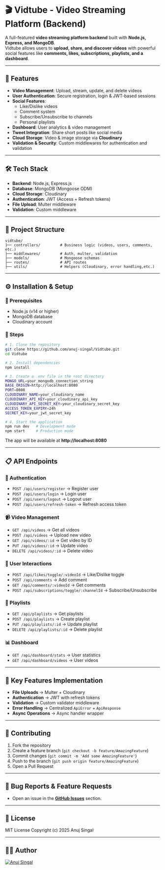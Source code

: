 # 🎬 Vidtube - Video Streaming Platform (Backend)

A full-featured **video streaming platform backend** built with **Node.js, Express, and MongoDB**.  
Vidtube allows users to **upload, share, and discover videos** with powerful social features like **comments, likes, subscriptions, playlists, and a dashboard**.

---

## 🚀 Features
- **Video Management**: Upload, stream, update, and delete videos  
- **User Authentication**: Secure registration, login & JWT-based sessions  
- **Social Features**:  
  - Like/Dislike videos  
  - Comment system  
  - Subscribe/Unsubscribe to channels  
  - Personal playlists  
- **Dashboard**: User analytics & video management  
- **Tweet Integration**: Share short posts like social media  
- **Cloud Storage**: Video & image storage via **Cloudinary**  
- **Validation & Security**: Custom middlewares for authentication and validation  

---

## 🛠️ Tech Stack
- **Backend**: Node.js, Express.js  
- **Database**: MongoDB (Mongoose ODM)  
- **Cloud Storage**: Cloudinary  
- **Authentication**: JWT (Access + Refresh tokens)  
- **File Upload**: Multer middleware  
- **Validation**: Custom middleware  

---

## 📁 Project Structure
```
vidtube/
├── controllers/         # Business logic (videos, users, comments, etc.)
├── middlewares/         # Auth, multer, validation
├── models/              # Mongoose schemas
├── routes/              # API routes
├── utils/               # Helpers (Cloudinary, error handling,etc.)
```

---

## ⚙️ Installation & Setup

### 📌 Prerequisites
- Node.js (v14 or higher)  
- MongoDB database  
- Cloudinary account  

### 🔽 Steps
```bash
# 1. Clone the repository
git clone https://github.com/anuj-singal/Vidtube.git
cd Vidtube

# 2. Install dependencies
npm install

# 3. Create a .env file in the root directory
MONGO_URL=your_mongodb_connection_string
BASE_ORIGIN=http://localhost:8080
PORT=8080
CLOUDINARY_NAME=your_cloudinary_name
CLOUDINARY_API_KEY=your_cloudinary_api_key
CLOUDINARY_API_SECRET_KEY=your_cloudinary_secret_key
ACCESS_TOKEN_EXPIRY=24h
SECRET_KEY=your_jwt_secret_key

# 4. Start the application
npm run dev   # Development mode
npm start     # Production mode
```

The app will be available at **http://localhost:8080**

---

## 📋 API Endpoints

### 🔑 Authentication
- `POST /api/users/register` → Register user  
- `POST /api/users/login` → Login user  
- `POST /api/users/logout` → Logout user  
- `POST /api/users/refresh-token` → Refresh access token  

### 📹 Video Management
- `GET /api/videos` → Get all videos  
- `POST /api/videos` → Upload new video  
- `GET /api/videos/:id` → Get video by ID  
- `PUT /api/videos/:id` → Update video  
- `DELETE /api/videos/:id` → Delete video  

### 👥 User Interactions
- `POST /api/likes/toggle/:videoId` → Like/Dislike toggle  
- `POST /api/comments` → Add comment  
- `GET /api/comments/:videoId` → Get comments  
- `POST /api/subscriptions/toggle/:channelId` → Subscribe/Unsubscribe  

### 🎵 Playlists
- `GET /api/playlists` → Get playlists  
- `POST /api/playlists` → Create playlist  
- `PUT /api/playlists/:id` → Update playlist  
- `DELETE /api/playlists/:id` → Delete playlist  

### 📊 Dashboard
- `GET /api/dashboard/stats` → User statistics  
- `GET /api/dashboard/videos` → User videos  

---

## 🔧 Key Features Implementation
- **File Uploads** → Multer + Cloudinary  
- **Authentication** → JWT with refresh tokens  
- **Validation** → Custom validator middleware  
- **Error Handling** → Centralized `ApiError` + `ApiResponse`  
- **Async Operations** → Async handler wrapper  

---

## 🤝 Contributing
1. Fork the repository  
2. Create a feature branch (`git checkout -b feature/AmazingFeature`)  
3. Commit changes (`git commit -m 'Add some AmazingFeature'`)  
4. Push to the branch (`git push origin feature/AmazingFeature`)  
5. Open a Pull Request  

---

## 🐛 Bug Reports & Feature Requests
- Open an issue in the **[GitHub Issues](../../issues)** section.

---

## 📜 License

MIT License
Copyright (c) 2025 Anuj Singal

---

## 👨‍💻 Author

[![Anuj Singal](https://img.shields.io/badge/Anuj%20Singal-000000?style=for-the-badge&logo=github&logoColor=white)](https://github.com/anuj-singal)

